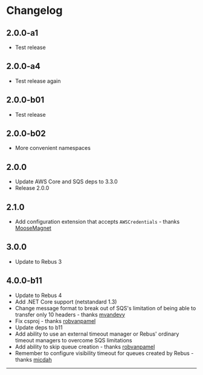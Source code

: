 # Changelog

## 2.0.0-a1

* Test release

## 2.0.0-a4

* Test release again

## 2.0.0-b01

* Test release

## 2.0.0-b02

* More convenient namespaces

## 2.0.0

* Update AWS Core and SQS deps to 3.3.0
* Release 2.0.0

## 2.1.0

* Add configuration extension that accepts `AWSCredentials` - thanks [MooseMagnet]

## 3.0.0

* Update to Rebus 3

## 4.0.0-b11

* Update to Rebus 4
* Add .NET Core support (netstandard 1.3)
* Change message format to break out of SQS's limitation of being able to transfer only 10 headers - thanks [mvandevy]
* Fix csproj - thanks [robvanpamel]
* Update deps to b11
* Add ability to use an external timeout manager or Rebus' ordinary timeout managers to overcome SQS limitations
* Add ability to skip queue creation - thanks [robvanpamel]
* Remember to configure visibility timeout for queues created by Rebus - thanks [micdah]

---

[micdah]: https://github.com/micdah
[MooseMagnet]: https://github.com/MooseMagnet
[mvandevy]: https://github.com/mvandevy
[robvanpamel]: https://github.com/robvanpamel

